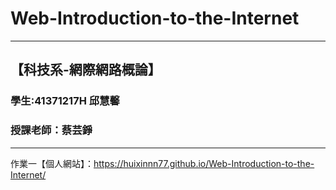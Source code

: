 # Web-Introduction-to-the-Internet
---
【科技系-網際網路概論】
---
### 學生:41371217H 邱慧馨
### 授課老師：蔡芸錚
---
作業一【個人網站】：[https://huixinnn77.github.io/Web-Introduction-to-the-Internet/
](https://huixinnn77.github.io/Web-Introduction-to-the-Internet/index.html)
